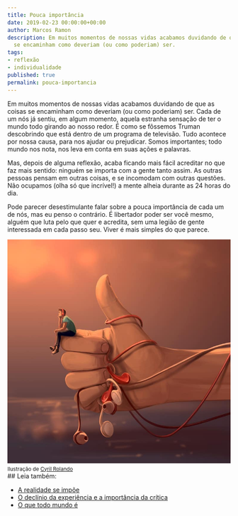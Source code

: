 ```yaml
---
title: Pouca importância
date: 2019-02-23 00:00:00+00:00
author: Marcos Ramon
description: Em muitos momentos de nossas vidas acabamos duvidando de que as coisas
  se encaminham como deveriam (ou como poderiam) ser.
tags:
- reflexão
- individualidade
published: true
permalink: pouca-importancia
---
```

Em muitos momentos de nossas vidas acabamos duvidando de que as coisas se encaminham como deveriam (ou como poderiam) ser. Cada de um nós já sentiu, em algum momento, aquela estranha sensação de ter o mundo todo girando ao nosso redor. É como se fôssemos Truman descobrindo que está dentro de um programa de televisão. Tudo acontece por nossa causa, para nos ajudar ou prejudicar. Somos importantes; todo mundo nos nota, nos leva em conta em suas ações e palavras.

Mas, depois de alguma reflexão, acaba ficando mais fácil acreditar no que faz mais sentido: ninguém se importa com a gente tanto assim. As outras pessoas pensam em outras coisas, e se incomodam com outras questões. Não ocupamos (olha só que incrível!) a mente alheia durante as 24 horas do dia.  

Pode parecer desestimulante falar sobre a pouca importância de cada um de nós, mas eu penso o contrário. É libertador poder ser você mesmo, alguém que luta pelo que quer e acredita, sem uma legião de gente interessada em cada passo seu. Viver é mais simples do que parece.

<img src="/assets/img/cyril-rolando-digital-illustrations-10.jpg">
<small>Ilustração de <a href="https://www.behance.net/aquasixio">Cyril Rolando</a></small><div class="leia-tambem" markdown="1">
## Leia também:

- <a href="/a-realidade-se-impoe">A realidade se impõe</a>
- <a href="/o-declinio-da-experiencia-e-a-importancia-da-critica">O declínio da experiência e a importância da crítica</a>
- <a href="/o-que-todo-mundo-e">O que todo mundo é</a>
</div>